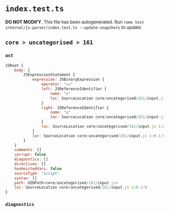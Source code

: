 # `index.test.ts`

**DO NOT MODIFY**. This file has been autogenerated. Run `rome test internal/js-parser/index.test.ts --update-snapshots` to update.

## `core > uncategorised > 161`

### `ast`

```javascript
JSRoot {
	body: [
		JSExpressionStatement {
			expression: JSBinaryExpression {
				operator: "<="
				left: JSReferenceIdentifier {
					name: "x"
					loc: SourceLocation core/uncategorised/161/input.js 1:0-1:1 (x)
				}
				right: JSReferenceIdentifier {
					name: "y"
					loc: SourceLocation core/uncategorised/161/input.js 1:5-1:6 (y)
				}
				loc: SourceLocation core/uncategorised/161/input.js 1:0-1:6
			}
			loc: SourceLocation core/uncategorised/161/input.js 1:0-1:6
		}
	]
	comments: []
	corrupt: false
	diagnostics: []
	directives: []
	hasHoistedVars: false
	sourceType: "script"
	syntax: []
	path: UIDPath<core/uncategorised/161/input.js>
	loc: SourceLocation core/uncategorised/161/input.js 1:0-1:6
}
```

### `diagnostics`

```

```
